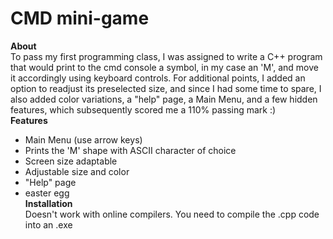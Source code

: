# CMD mini-game
**About**
<br>To pass my first programming class, I was assigned to write a C++ program that would print to the cmd console a symbol, in my case an 'M',  and move it accordingly using keyboard controls. For additional points, I added an option to readjust its preselected size, and since I had some time to spare, I also added color variations, a "help" page, a Main Menu, and a few hidden features, which subsequently scored me a 110% passing mark :)
<br>**Features**
- Main Menu (use arrow keys)
- Prints the 'M' shape with ASCII character of choice
- Screen size adaptable
- Adjustable size and color
- "Help" page
- easter egg
<br>**Installation**
<br>Doesn't work with online compilers. You need to compile the .cpp code into an .exe
